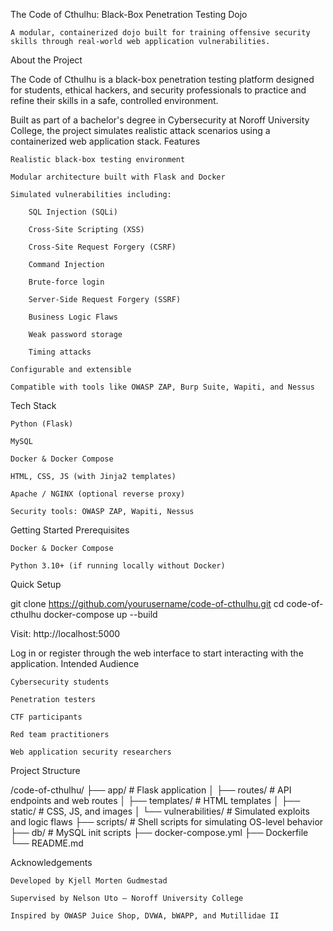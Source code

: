 The Code of Cthulhu: Black-Box Penetration Testing Dojo

    A modular, containerized dojo built for training offensive security skills through real-world web application vulnerabilities.

About the Project

The Code of Cthulhu is a black-box penetration testing platform designed for students, ethical hackers, and security professionals to practice and refine their skills in a safe, controlled environment.

Built as part of a bachelor's degree in Cybersecurity at Noroff University College, the project simulates realistic attack scenarios using a containerized web application stack.
Features

    Realistic black-box testing environment

    Modular architecture built with Flask and Docker

    Simulated vulnerabilities including:

        SQL Injection (SQLi)

        Cross-Site Scripting (XSS)

        Cross-Site Request Forgery (CSRF)

        Command Injection

        Brute-force login

        Server-Side Request Forgery (SSRF)

        Business Logic Flaws

        Weak password storage

        Timing attacks

    Configurable and extensible

    Compatible with tools like OWASP ZAP, Burp Suite, Wapiti, and Nessus

Tech Stack

    Python (Flask)

    MySQL

    Docker & Docker Compose

    HTML, CSS, JS (with Jinja2 templates)

    Apache / NGINX (optional reverse proxy)

    Security tools: OWASP ZAP, Wapiti, Nessus

Getting Started
Prerequisites

    Docker & Docker Compose

    Python 3.10+ (if running locally without Docker)

Quick Setup

git clone https://github.com/yourusername/code-of-cthulhu.git
cd code-of-cthulhu
docker-compose up --build

Visit: http://localhost:5000

Log in or register through the web interface to start interacting with the application.
Intended Audience

    Cybersecurity students

    Penetration testers

    CTF participants

    Red team practitioners

    Web application security researchers

Project Structure

/code-of-cthulhu/
├── app/                    # Flask application
│   ├── routes/             # API endpoints and web routes
│   ├── templates/          # HTML templates
│   ├── static/             # CSS, JS, and images
│   └── vulnerabilities/    # Simulated exploits and logic flaws
├── scripts/                # Shell scripts for simulating OS-level behavior
├── db/                     # MySQL init scripts
├── docker-compose.yml
├── Dockerfile
└── README.md


Acknowledgements

    Developed by Kjell Morten Gudmestad

    Supervised by Nelson Uto — Noroff University College

    Inspired by OWASP Juice Shop, DVWA, bWAPP, and Mutillidae II

